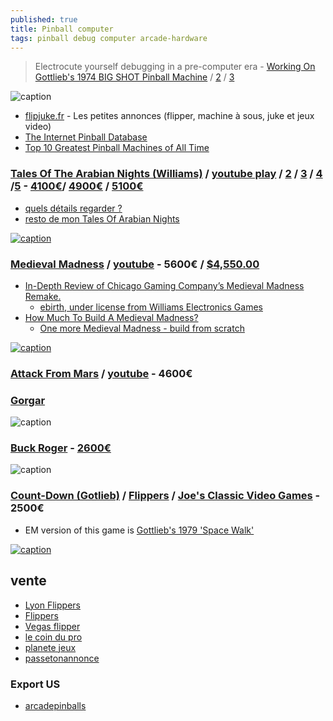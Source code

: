 ```yaml
---
published: true
title: Pinball computer
tags: pinball debug computer arcade-hardware
---
```

> Electrocute yourself debugging in a pre-computer era - [Working On Gottlieb's 1974 BIG SHOT Pinball Machine](https://www.youtube.com/watch?v=-Ws-0IrZNqo) / [2](https://www.youtube.com/watch?v=6JSWAcdkcjc) / [3](https://www.youtube.com/watch?v=rhPQk2onadg)

![caption](https://external-content.duckduckgo.com/iu/?u=https%3A%2F%2Fi.redd.it%2F8gbtqo1rgrzz.jpg&f=1&nofb=1)


- [flipjuke.fr](https://flipjuke.fr/viewforum.php?f=5) - Les petites annonces (flipper, machine à sous, juke et jeux video)
- [The Internet Pinball Database](https://www.ipdb.org/machine.cgi?id=997)
- [Top 10 Greatest Pinball Machines of All Time](https://www.youtube.com/watch?v=tDYmKpHfgtQ&t=540s)

### [Tales Of The Arabian Nights (Williams)](https://www.ipdb.org/search.pl?any=arabian&sortby=name&search=Search+Database&searchtype=quick#3824) / [youtube play](https://www.youtube.com/watch?v=OWwYNpowchE) / [2](https://www.youtube.com/watch?v=BVvyOblAGw0) / [3](https://www.youtube.com/watch?v=nWPQHDjG88U) / [4](https://www.youtube.com/watch?v=gdJq-T-kz9g) /[5](https://www.youtube.com/embed/7yCvfFQXhmM?rel=0) - [4100€](https://www.catawiki.com/fr/a/th/939-ventes-de-flippers)/ [4900€](https://www.mja-jeux.com/jeux/flippers/williams/arabian-night/159) / [5100€](https://www.lyon-flipper.com/flippers/williams/tales-of-the-arabian-nights)
- [quels détails regarder ?](https://www.flipperfrance.com/threads/flipper-tales-of-the-arabian-nights-quels-d%C3%A9tails-regarder.690/)
- [resto de mon Tales Of Arabian Nights](https://flipperfrance.com/threads/voici-le-d%C3%A9roulement-de-la-resto-de-mon-tales-of-arabian-nights.18064/)

[![caption](https://external-content.duckduckgo.com/iu/?u=https%3A%2F%2Fi.ytimg.com%2Fvi%2Fy4pSxbqUp9M%2Fmaxresdefault.jpg&f=1&nofb=1&ipt=4f9c41c9d50d4ee27eec557ca91b1f3feb65bb244f41d63e5142da3595e1def6&ipo=images)](https://duckduckgo.com/?q=tale+of+arabian+night+pinbal&t=lm&iar=images&iax=images&ia=images&iaf=layout%3AWide&iai=https%3A%2F%2Fi.ytimg.com%2Fvi%2Fy4pSxbqUp9M%2Fmaxresdefault.jpg)


### [Medieval Madness](https://www.lyon-flipper.com/flippers/williams/medieval-madness) / [youtube](https://www.youtube.com/watch?v=gnvrXUMi0VM) - 5600€ / [$4,550.00](https://arcadepinballs.com/product/buy-medieval-madness/)
- [In-Depth Review of Chicago Gaming Company’s Medieval Madness Remake.](https://www.pinballnews.com/site/2016/02/10/medieval-madness-remake-in-depth-review/)
	- [ebirth, under license from Williams Electronics Games](https://www.chicago-gaming.com/coinop/medieval-madness)
- [How Much To Build A Medieval Madness?](https://www.aussiearcade.com/topic/50750-how-much-to-build-a-medieval-madness/)
	- [One more Medieval Madness - build from scratch](https://aussiepinball.com/index.php?topic=9738.0)

[![caption](https://www.chicago-gaming.com/images/mmr/mmr-topper-1a-lg.jpg)](https://www.chicago-gaming.com/coinop/medieval-madness)

### [Attack From Mars](https://www.lyon-flipper.com/flippers/bally/attack-from-mars) / [youtube](https://www.youtube.com/embed/N7YMC1PULsk) - 4600€

### [Gorgar](https://pinside.com/pinball/machine/gorgar)

![caption](https://imgix.bustle.com/uploads/image/2021/12/17/e1fa530a-2a4c-468c-8d69-4add253d630f-gorgar3.jpg?w=760&h=1014&fit=max&auto=format%2Ccompress&q=50&dpr=2)

### [Buck Roger](https://www.youtube.com/embed/23ZBLgNgwnA) - [2600€](https://www.lyon-flipper.com/flippers/gottlieb/buck-rogers)

![caption](https://external-content.duckduckgo.com/iu/?u=https%3A%2F%2Fi.ytimg.com%2Fvi%2F23ZBLgNgwnA%2Fmaxresdefault.jpg&f=1&nofb=1&ipt=b69ff1ec10aeb7d2462615b8ccc64d8c3708bab6797cd8364fcd49d647ad78fd&ipo=images)

### [Count-Down (Gotlieb)](https://www.ipdb.org/machine.cgi?id=573) / [Flippers](http://www.equipjeux.fr/nos-jeux/flippers/70-flipper-count-down.html) / [Joe's Classic Video Games](https://www.youtube.com/watch?v=3KA71VGiyTg)  - 2500€
-  EM version of this game is [Gottlieb's 1979 'Space Walk'](https://www.ipdb.org/machine.cgi?id=2263)

[![caption](https://external-content.duckduckgo.com/iu/?u=https%3A%2F%2Fimg.ricardostatic.ch%2Ft_1000x750%2Fpl%2F1163028926%2F1%2F1%2Fcount-down-flipper-pinball.jpg&f=1&nofb=1&ipt=6645855af58c19063d6d5bf720bf7541fcdc545d11b3954f38ad8655a64fa935&ipo=images)](https://duckduckgo.com/?q=Count-Down+pinball&t=lm&iax=images&ia=images&iai=https%3A%2F%2Fimg.ricardostatic.ch%2Ft_1000x750%2Fpl%2F1163028926%2F1%2F1%2Fcount-down-flipper-pinball.jpg)


## vente
- [Lyon Flippers](https://www.lyon-flipper.com/flippers)
- [Flippers](http://www.equipjeux.fr/nos-jeux/flippers/98-flipper-tales-of-the-arabian-night.html)
- [Vegas flipper](https://www.flipper-paris.com/fr,1,7702.html)
- [le coin du pro](https://www.lecoindupro.com/Search.aspx?c=3367)
- [planete jeux](http://www.planetetranscardsjeux.com/)
- [passetonannonce](https://www.passetonannonce.com/jeux-video-annonces-flippers-1.html)

### Export US
- [arcadepinballs](https://arcadepinballs.com/)
